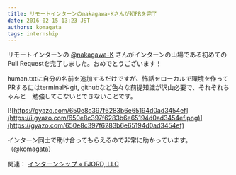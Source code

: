 ```yaml
---
title: リモートインターンのnakagawa-Kさんが初PRを完了
date: 2016-02-15 13:23 JST
authors: komagata
tags: internship 
---
```

リモートインターンの [@nakagawa-K](https://github.com/nakagawa-K) さんがインターンの山場である初めてのPull Requestを完了しました。おめでとうございます！

human.txtに自分の名前を追加するだけですが、怖話をローカルで環境を作ってPRするにはterminalやgit, githubなど色々な前提知識が沢山必要で、それぞれちゃんと　勉強してこないとできないことです。

 [![https://gyazo.com/650e8c397f6283b6e65194d0ad3454ef](https://i.gyazo.com/650e8c397f6283b6e65194d0ad3454ef.png)](https://gyazo.com/650e8c397f6283b6e65194d0ad3454ef)

インターン同士で助け合ってもらえるので非常に助かっています。（@komagata）

関連： [インターンシップ « FJORD, LLC](http://fjord.jp/internship)
